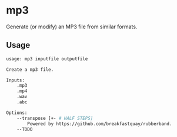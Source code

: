 # mp3

Generate (or modify) an MP3 file from similar formats.


## Usage

```bash
usage: mp3 inputfile outputfile

Create a mp3 file.

Inputs:
    .mp3
    .mp4
    .wav
    .abc

Options:
    --transpose [+- # HALF STEPS]
        Powered by https://github.com/breakfastquay/rubberband.
    --TODO

```

